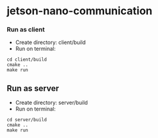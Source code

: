 # jetson-nano-communication

### Run as client

- Create directory: client/build
- Run on terminal:

```
cd client/build
cmake ..
make run
```

## Run as server

- Create directory: server/build
- Run on terminal:

```
cd server/build
cmake ..
make run
```
